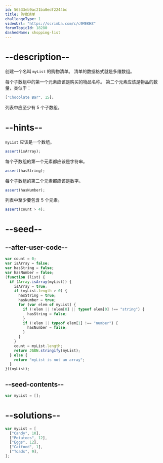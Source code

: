 ```yaml
---
id: 56533eb9ac21ba0edf2244bc
title: 购物清单
challengeType: 1
videoUrl: "https://scrimba.com/c/c9MEKHZ"
forumTopicId: 18280
dashedName: shopping-list
---
```


# --description--

创建一个名叫 `myList` 的购物清单。 清单的数据格式就是多维数组。

每个子数组中的第一个元素应该是购买的物品名称。 第二个元素应该是物品的数量，类似于：

```js
["Chocolate Bar", 15];
```

列表中应至少有 5 个子数组。

# --hints--

`myList` 应该是一个数组。

```js
assert(isArray);
```

每个子数组的第一个元素都应该是字符串。

```js
assert(hasString);
```

每个子数组的第二个元素都应该是数字。

```js
assert(hasNumber);
```

列表中至少要包含 5 个元素。

```js
assert(count > 4);
```

# --seed--

## --after-user-code--

```js
var count = 0;
var isArray = false;
var hasString = false;
var hasNumber = false;
(function (list) {
  if (Array.isArray(myList)) {
    isArray = true;
    if (myList.length > 0) {
      hasString = true;
      hasNumber = true;
      for (var elem of myList) {
        if (!elem || !elem[0] || typeof elem[0] !== "string") {
          hasString = false;
        }
        if (!elem || typeof elem[1] !== "number") {
          hasNumber = false;
        }
      }
    }
    count = myList.length;
    return JSON.stringify(myList);
  } else {
    return "myList is not an array";
  }
})(myList);
```

## --seed-contents--

```js
var myList = [];
```

# --solutions--

```js
var myList = [
  ["Candy", 10],
  ["Potatoes", 12],
  ["Eggs", 12],
  ["Catfood", 1],
  ["Toads", 9],
];
```
